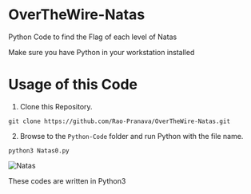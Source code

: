 # OverTheWire-Natas
Python Code to find the Flag of each level of Natas

Make sure you have Python in your workstation installed

# Usage of this Code
1. Clone this Repository.
```
git clone https://github.com/Rao-Pranava/OverTheWire-Natas.git
```

2. Browse to the `Python-Code` folder and run Python with the file name.
```
python3 Natas0.py
```

![Natas](https://user-images.githubusercontent.com/93928268/208246782-00ffea64-448d-4963-9591-733127f25da5.png)

These codes are written in Python3
